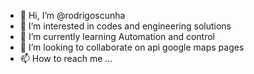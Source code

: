 - 👋 Hi, I’m @rodrigoscunha
- 👀 I’m interested in codes and engineering solutions
- 🌱 I’m currently learning Automation and control
- 💞️ I’m looking to collaborate on api google maps pages
- 📫 How to reach me ...

<!---
rodrigoscunha/rodrigoscunha is a ✨ special ✨ repository because its `README.md` (this file) appears on your GitHub profile.
You can click the Preview link to take a look at your changes.
--->
